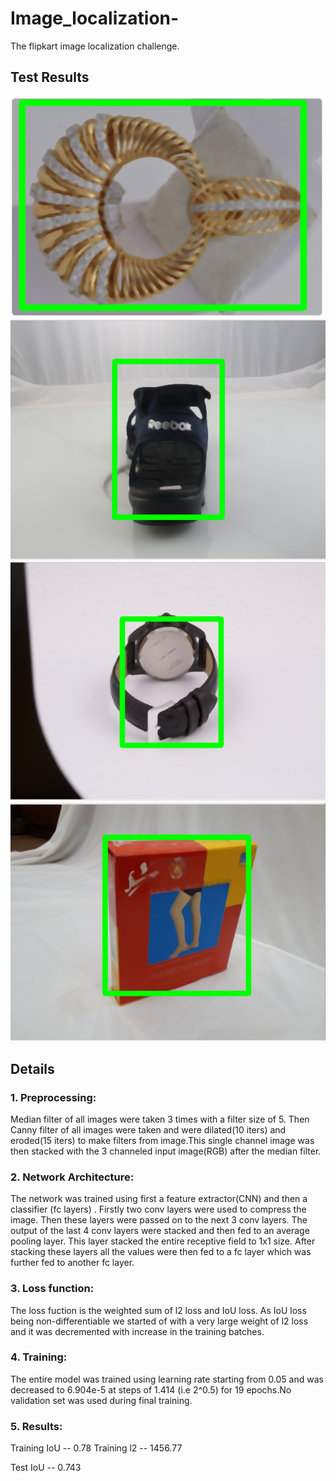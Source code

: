 # Image_localization-
The flipkart image localization challenge.


## Test Results
![](images/Selection_007.png)
![](images/Selection_008.png)
![](images/Selection_009.png)
![](images/Selection_010.png)



## Details

### 1. Preprocessing:

Median filter of all images were taken 3 times with a filter size of 5.
Then Canny filter of all images were taken and were dilated(10 iters) and eroded(15 iters) to make filters from image.This single channel image was then stacked with the 3 channeled input image(RGB) after the median filter.

### 2. Network Architecture:

The network was trained using first a feature extractor(CNN) and then a classifier (fc layers) . Firstly two conv layers were used to compress the image. Then these layers were passed on to the next 3 conv layers.
The output of the last 4 conv layers were stacked and then fed to an average pooling layer. This layer stacked the entire receptive field to 1x1 size.
After stacking these layers all the values were then fed to a fc layer which was further fed to another fc layer.

### 3. Loss function:

The loss fuction is the weighted sum of l2 loss and IoU loss. As IoU loss being non-differentiable we started of with a very large weight of l2 loss and it was decremented with increase in the training batches.


### 4. Training:

The entire model was trained using learning rate starting from 0.05 and was decreased to 6.904e-5 at steps of 1.414  (i.e 2^0.5)  for 19 epochs.No validation set was used during final training.

### 5. Results:

Training IoU -- 0.78
Training l2 --  1456.77

Test IoU -- 0.743

